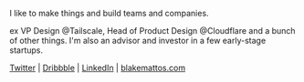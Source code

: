 I like to make things and build teams and companies.

ex VP Design @Tailscale, Head of Product Design @Cloudflare and a bunch of other things. I'm also an advisor and investor in a few early-stage startups.

[Twitter](https://twitter.com/BlakeMattos) | [Dribbble](https://dribbble.com/blakemattos) | [LinkedIn](https://www.linkedin.com/in/blakemattos/) | [blakemattos.com](https://www.blakemattos.com)
